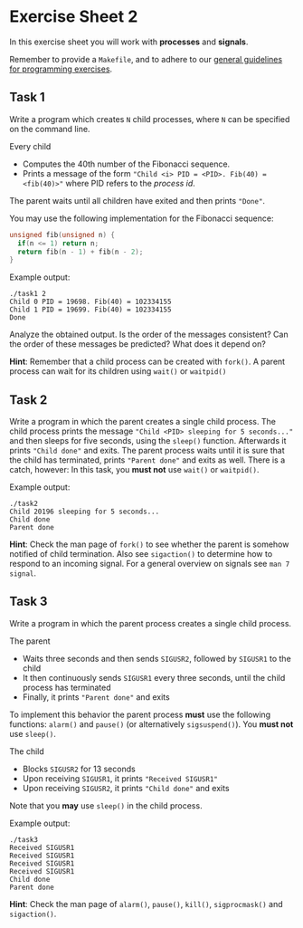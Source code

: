 # Exercise Sheet 2

In this exercise sheet you will work with **processes** and **signals**.

Remember to provide a `Makefile`, and to adhere to our [general guidelines for programming exercises](../README.md).

## Task 1

Write a program which creates `N` child processes, where `N` can be specified
on the command line.

Every child

- Computes the 40th number of the Fibonacci sequence.
- Prints a message of the form `"Child <i> PID = <PID>. Fib(40) = <fib(40)>"`
  where PID refers to the _process id_.

The parent waits until all children have exited and then prints `"Done"`.

You may use the following implementation for the Fibonacci sequence:

```c
unsigned fib(unsigned n) {
  if(n <= 1) return n;
  return fib(n - 1) + fib(n - 2);
}
```

Example output:

```
./task1 2
Child 0 PID = 19698. Fib(40) = 102334155
Child 1 PID = 19699. Fib(40) = 102334155
Done
```

Analyze the obtained output. Is the order of the messages consistent? Can the
order of these messages be predicted? What does it depend on?

**Hint**: Remember that a child process can be created with `fork()`.
A parent process can wait for its children using `wait()` or `waitpid()`

## Task 2

Write a program in which the parent creates a single child process. The child
process prints the message `"Child <PID> sleeping for 5 seconds..."` and then
sleeps for five seconds, using the `sleep()` function. Afterwards it prints
`"Child done"` and exits. The parent process waits until it is sure that the
child has terminated, prints `"Parent done"` and exits as well. There is a
catch, however: In this task, you **must not** use `wait()` or `waitpid()`.

Example output:

```
./task2
Child 20196 sleeping for 5 seconds...
Child done
Parent done
```

**Hint**: Check the man page of `fork()` to see whether the parent is somehow
notified of child termination. Also see `sigaction()` to determine how to
respond to an incoming signal. For a general overview on signals see `man 7 signal`.

## Task 3

Write a program in which the parent process creates a single child process.

The parent

- Waits three seconds and then sends `SIGUSR2`, followed by `SIGUSR1` to the
  child
- It then continuously sends `SIGUSR1` every three seconds, until the child
  process has terminated
- Finally, it prints `"Parent done"` and exits

To implement this behavior the parent process **must** use the following
functions: `alarm()` and `pause()` (or alternatively `sigsuspend()`). You
**must not** use `sleep()`.

The child

- Blocks `SIGUSR2` for 13 seconds
- Upon receiving `SIGUSR1`, it prints `"Received SIGUSR1"`
- Upon receiving `SIGUSR2`, it prints `"Child done"` and exits

Note that you **may** use `sleep()` in the child process.

Example output:

```
./task3
Received SIGUSR1
Received SIGUSR1
Received SIGUSR1
Received SIGUSR1
Child done
Parent done
```

**Hint**: Check the man page of `alarm()`, `pause()`, `kill()`, `sigprocmask()` and
`sigaction()`.
